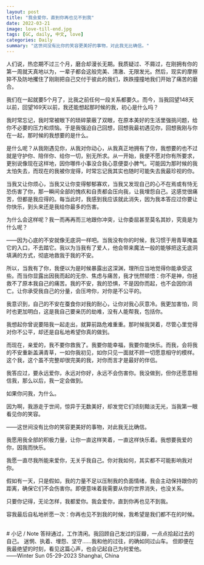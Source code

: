 ```yaml
---
layout: post
title: "我会爱你，直到你再也见不到我"
date: 2022-03-21
image: love-till-end.jpg
tags: [GC, daily, 中文, love]
categories: Daily
summary: "这世间没有比你的笑容更美好的事物，对此我无比确信。"
---
```


人们说，热恋期不过三个月，磨合却漫长无期。我质疑过、不屑过，在刚拥有你的第一周就天真地以为，一辈子都会这般完美、清澈、无限发光。然后，现实的摩擦猝不及防地攫住了刚刚把自己交付于彼此的我们，跌跌撞撞地我们开始了痛苦的磨合。    

我们在一起就要5个月了，比我之前任何一段关系都要久。而今，当我回望148天以前，回望169天以前，我还能想起那时候的我，初心是什么吗？    

我时常忘记，我时常被眼下的琐碎蒙蔽了双眼，在原本美好的生活里强挑问题，给你不必要的压力和烦恼。于是我强迫自己回想，回想我最初遇见你，回想我刚与你在一起，那时候的我想要的是什么。    

是什么呢？从我刚遇见你，从我对你动心，从我真正地拥有了你，我想要的也不过就是守护你、陪伴你、给你一切，别无所求。从一开始，我便不愿对你有所要求，更别说像现在这样地，因你哪件小事没合我心意便耍小脾气。可能因为那时候的我太怕失去，而现在的我被你宠得，时常忘记我其实也随时可能失去我最珍视的你。    

当我又让你烦心，当我又让你变得郁郁寡欢，当我又发现自己的心不在焉或有恃无恐伤害了你，那一瞬间全部的愧疚和自责都会压向我，让我埋怨自己。这感觉很痛苦，但都是我应得的。每当此时，我感到我应该就此消失，因为我本答应过你要让你快乐，到头来还是我给你最多的伤害。    

为什么会这样呢？我一而再再而三地跟你冲突，让你委屈甚至莫名其妙，究竟是为什么呢？    

——因为心底的不安就像无底洞一样吧。当我没有你的时候，我习惯于用青草掩盖它的入口，不去踏它。我以为当我有了爱人，他会带来魔法一般的能够把这无底洞填满的方式，彻底地救我于我的不安。    

所以，当我有了你，我便以为是时候暴露出这深渊，理所应当地觉得你能承受这些。而当你显露出因我而起的无奈、焦虑与痛苦，我才恍然顿悟：你不是神，你拯救不了原本我自己的痛苦。我的不安，我的恐惧，不是因你而起，也不会因你消亡。让你承受我自己的分量，会压垮你，对你是不公平的。    

我意识到，自己的不安在蚕食你对我的耐心，让你对我心灰意冷。我更加害怕，同时也更加明白，这是我自己要亲历的劫难，没有人能帮我，包括你。    

我想起你曾说要陪我一起走出，就算前路危难重重。那时候我哭着，尽管心里觉得对你不公平，却还是自私地希望你真的做到。    

而现在，亲爱的，我不要你救我了。我要你能幸福，我要你能快乐。而我，会将我的不安重新盖满青草，一如你我初见，如你只见一面就不顾一切愿意相守的模样。这个我，这个虽不完整却很完美的我，对你而言才是最好的伴侣。    

我答应过，要永远爱你，永远对你好，永远不会伤害你。我没做到，但你还愿意相信我，那么以后，我一定会做到。    

如果你问我，为什么。    

因为啊，我游走于世间，惊异于无数美好，却发觉它们顷刻黯淡无光，当我第一眼看见你的笑容。    

——这世间没有比你的笑容更美好的事物，对此我无比确信。    

我愿用我全部的积极力量，让你一直这样笑着，一直这样快乐着。我想要我爱的你，因我而快乐。    

我愿一直尽我所能来爱你，无关乎我自己。你对我如何，其实都不可能影响我对你。    

假如有一天，只是假如，我的力量不足以压制我的负面情绪，我会主动保持跟你的距离，确保它们不会伤害你。即便意味着我需要从你的世界消失，也没关系。    

只要你记得，无论怎样，我都爱你。我会爱你，直到你再也见不到我。    

容我最后自私地祈愿一次：你再也见不到我的时候，我希望是我们都不在的时候。    

<br/>
# 小记 / Note
答辩通过，工作清闲。我回顾自己发过的豆瓣，一点点拾起过去的自己。    
迷惘、执着、埋怨、坚守……我和他的过往，的确如同过山车。    
但即便在我最绝望的时刻，看见这篇心声，也会记起自己为何爱他。        
<br/>
——Winter Sun    
05-29-2023    
Shanghai, China